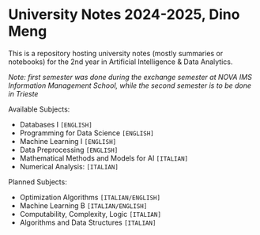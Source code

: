 # University Notes 2024-2025, Dino Meng
This is a repository hosting university notes (mostly summaries or notebooks) for the 2nd year in Artificial Intelligence & Data Analytics.

*Note: first semester was done during the exchange semester at NOVA IMS Information Management School, while the second semester is to be done in Trieste*

Available Subjects:
- Databases I ``[ENGLISH]``
- Programming for Data Science ``[ENGLISH]``
- Machine Learning I ``[ENGLISH]``
- Data Preprocessing ``[ENGLISH]``
- Mathematical Methods and Models for AI ``[ITALIAN]``
- Numerical Analysis: ``[ITALIAN]``

Planned Subjects:
- Optimization Algorithms ``[ITALIAN/ENGLISH]``
- Machine Learning B ``[ITALIAN/ENGLISH]``
- Computability, Complexity, Logic ``[ITALIAN]``
- Algorithms and Data Structures ``[ITALIAN]``

